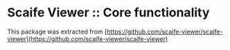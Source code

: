 # Scaife Viewer :: Core functionality

This package was extracted from [https://github.com/scaife-viewer/scaife-viewer](https://github.com/scaife-viewer/scaife-viewer)

